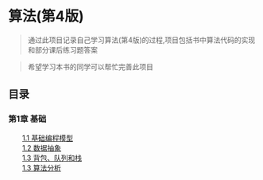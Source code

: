 # 算法(第4版)

>通过此项目记录自己学习算法(第4版)的过程,项目包括书中算法代码的实现和部分课后练习题答案  

>希望学习本书的同学可以帮忙完善此项目

## 目录

### 第1章 基础
&emsp;&emsp;[1.1 基础编程模型](https://github.com/zh2016s/Algorithms/tree/master/src/com/zh2016s/algorithms/chapter1_1)  
&emsp;&emsp;[1.2 数据抽象](https://github.com/zh2016s/Algorithms/tree/master/src/com/zh2016s/algorithms/chapter1_2)  
&emsp;&emsp;[1.3 背包、队列和栈](https://github.com/zh2016s/Algorithms/tree/master/src/com/zh2016s/algorithms/chapter1_3)  
&emsp;&emsp;[1.3 算法分析](https://github.com/zh2016s/Algorithms/tree/master/src/com/zh2016s/algorithms/chapter1_4)
